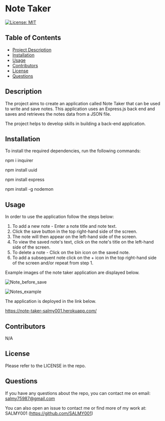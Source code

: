 # Note Taker

  [![License: MIT](https://img.shields.io/badge/License-MIT-yellow.svg)](https://opensource.org/licenses/MIT)

## Table of Contents
 - [Project Description](#Description)
 - [Installation](#Installation)
 - [Usage](#Usage)
 - [Contributors](#Contributors)
 - [License](#License)
 - [Questions](#Questions)

## Description

The project aims to create an application called Note Taker that can be used to write and save notes. This application uses an Express.js back end and saves and retrieves the notes data from a JSON file.

The project helps to develop skills in building a back-end application.

## Installation

To install the required dependencies, run the following commands:

npm i inquirer

npm install uuid

npm install express

npm install -g nodemon

## Usage

In order to use the application follow the steps below:

1. To add a new note - Enter a note title and note text.
2. Click the save button in the top right-hand side of the screen.
3. The note will then appear on the left-hand side of the screen.
4. To view the saved note's text, click on the note's title on the left-hand side of the screen.
5. To delete a note - Click on the bin icon on the saved note.
6. To add a subsequent note click on the + icon in the top right-hand side of the screen and/or repeat from step 1.

Example images of the note taker application are displayed below.

![Note_before_save](https://user-images.githubusercontent.com/80605132/234720177-5a7ba105-dd1a-4157-bed6-234bc9751c3c.jpg)

![Notes_example](https://user-images.githubusercontent.com/80605132/234720210-f95b8665-ab0a-4cf5-9659-49830a4057a5.jpg)

The application is deployed in the link below.

https://note-taker-salmy001.herokuapp.com/

## Contributors

N/A

## License

Please refer to the LICENSE in the repo.

## Questions

If you have any questions about the repo, you can contact me on email: salmy75987@gmail.com

You can also open an issue to contact me or find more of my work at: SALMY001 (https://github.com/SALMY001)

